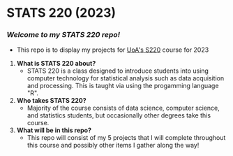 # STATS 220 (2023)
### *Welcome to my STATS 220 repo!*
* This repo is to display my projects for [UoA's S220](https://courseoutline.auckland.ac.nz/dco/course/STATS/220/1213) course for 2023
1. **What is STATS 220 about?**
     - STATS 220 is a class designed to introduce students into using computer technology for statistical analysis such as data acquisition and processing. This is taught via using the progamming language "R".
2. **Who takes STATS 220?**
     - Majority of the course consists of data science, computer science, and statistics students, but occasionally other degrees take this course.
3. **What will be in this repo?**
     - This repo will consist of my 5 projects that I will complete throughout this course and possibly other items I gather along the way!



